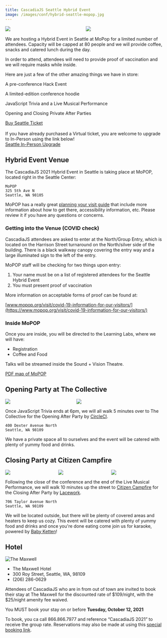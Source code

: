 ```yaml
---
title: CascadiaJS Seattle Hybrid Event
image: /images/conf/hybrid-seattle-mopop.jpg
---
```

<div style="display:flex;margin-bottom:16px;">
    <div style="width:49%;margin-right:2%"><img src="/images/conf/hybrid-seattle-mopop.jpg"/></div>
    <div style="width:49%"><img src="/images/conf/mopop-theatre.jpg"/></div>
</div>

We are hosting a Hybrid Event in Seattle at MoPop for a limited number of attendees. Capacity will be capped at 80 people and we will provide coffee, snacks and catered lunch during the day.

<p class="highlight warning">In order to attend, attendees will need to provide proof of vaccination and we will require masks while inside.</p>

Here are just a few of the other amazing things we have in store:

<i class="fas fa-gamepad"></i> A pre-conference Hack Event

<i class="fas fa-gifts"></i> A limited-edition conference hoodie

<i class="fas fa-turntable"></i> JavaScript Trivia and a Live Musical Performance

<i class="fas fa-glass-cheers"></i> Opening and Closing Private After Parties

<div class="cta"><a href="https://ti.to/event-loop/cascadiajs-2021">Buy Seattle Ticket</a></div>

<br/>
If you have already purchased a Virtual ticket, you are welcome to upgrade to In-Person using the link below!

<div class="cta secondary"><a href="https://ti.to/event-loop/cascadiajs-2021/with/ocoqz2cqwbq" title="Seattle ticket upgrade">Seattle In-Person Upgrade</a></div>


## Hybrid Event Venue
The CascadiaJS 2021 Hybrid Event in Seattle is taking place at MoPOP, located right in the Seattle Center:

```
MoPOP
325 5th Ave N
Seattle, WA 98105
```

MoPOP has a really great [planning your visit guide](https://www.mopop.org//visit/plan-your-visit/) that include more information about how to get there, accessibility information, etc. Please review it if you have any questions or concerns.

### Getting into the Venue (COVID check)

CascadiaJS attendees are asked to enter at the North/Group Entry, which is located on the Harrison Street turnaround on the North/silver side of the building. There is a black walkway canopy covering the entry way and a large illuminated sign to the left of the entry.

MoPOP staff will be checking for two things upon entry:

1. Your name must be on a list of registered attendees for the Seattle Hybrid Event
2. You must present proof of vaccination

More information on acceptable forms of proof can be found at:

[www.mopop.org/visit/covid-19-information-for-our-visitors/](https://www.mopop.org/visit/covid-19-information-for-our-visitors/)

### Inside MoPOP

Once you are inside, you will be directed to the Learning Labs, where we will have:
- Registration
- Coffee and Food

Talks will be streamed inside the Sound + Vision Theatre.

[PDF map of MoPOP](https://www.mopop.org/media/8398/museum_map.pdf)

## Opening Party at The Collective

<div style="display:flex">
    <div style="width:44%;margin-right:1%"><img src="https://static.wixstatic.com/media/bef94c_41895d0b3e264c52a45158835898b87a~mv2.jpg/v1/fill/w_972,h_800,al_r,q_85,usm_4.00_1.00_0.00/bef94c_41895d0b3e264c52a45158835898b87a~mv2.webp"/></div>
    <div style="width:54.5%;"><img src="https://static.wixstatic.com/media/bef94c_80e7ca696ac74be5a0c3c5637ccf3171~mv2.png/v1/fill/w_674,h_447,q_90/bef94c_80e7ca696ac74be5a0c3c5637ccf3171~mv2.png"/></div>
</div>

Once JavaScript Trivia ends at 6pm, we will all walk 5 minutes over to The Collective for the Opening After Party by [CircleCI](/sponsors/circleci).

```
400 Dexter Avenue North
Seattle, WA 98109
```

We have a private space all to ourselves and the event will be catered with plenty of yummy food and drinks.

## Closing Party at Citizen Campfire

<div style="display:flex">
    <div style="width:33%;margin-right:0.5%"><img src="/images/conf/citizen-bar.jpg"/></div>
    <div style="width:33%;margin-right:0.5%"><img src="/images/conf/citizen-covered.jpg"/></div>
    <div style="width:33%"><img src="/images/conf/citizen-needle.jpg"/></div>
</div>

Following the close of the conference and the end of the Live Musical Performance, we will walk 10 minutes up the street to <a target="_blank" href="https://www.citizencampfire.com/">Citizen Campfire</a> for the Closing After Party by [Lacework](https://www.lacework.com).

```
706 Taylor Avenue North
Seattle, WA 98109​
```

We will be located outside, but there will be plenty of covered areas and heaters to keep us cozy. This event will be catered with plenty of yummy food and drinks and once you're done eating come join us for <i class="fas fa-microphone-stand"></i> karaoke, powered by <a target="_blank" href="https://babyketten.com/">Baby Ketten</a>!

## Hotel

![The Maxwell](https://d29n1a057lku1t.cloudfront.net/staypineapple.com-1418433281/cms/cache/v2/592717dd71ec1.jpg/1920x1080/resize/80/5914181b178057924ea8fa68719484e1.jpg)

* The Maxwell Hotel
* 300 Roy Street, Seattle, WA, 98109
* (206) 286-0629

Attendees of CascadiaJS who are in from out of town are invited to book their stay at The Maxwell for the discounted rate of $109/night, with the $25/night amenity fee waived.

You MUST book your stay on or before **Tuesday, October 12, 2021**

To book, you ca call 866.866.7977 and reference “CascadiaJS 2021” to receive the group rate. Reservations may also be made at using this [special booking link](https://be.synxis.com/?chain=26225&hotel=40432&arrive=11-02-21&depart=11-05-21&group=CASJS&configcode=rate&utm_source=cascadiajs-2021&utm_medium=referral&utm_campaign=group-sales-tmh). 

